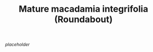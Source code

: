 ﻿---
tags:
- plants
- macadamia
- roundabout
title: Mature macadamia integrifolia (Roundabout)
types: single-plant
---
_placeholder_
